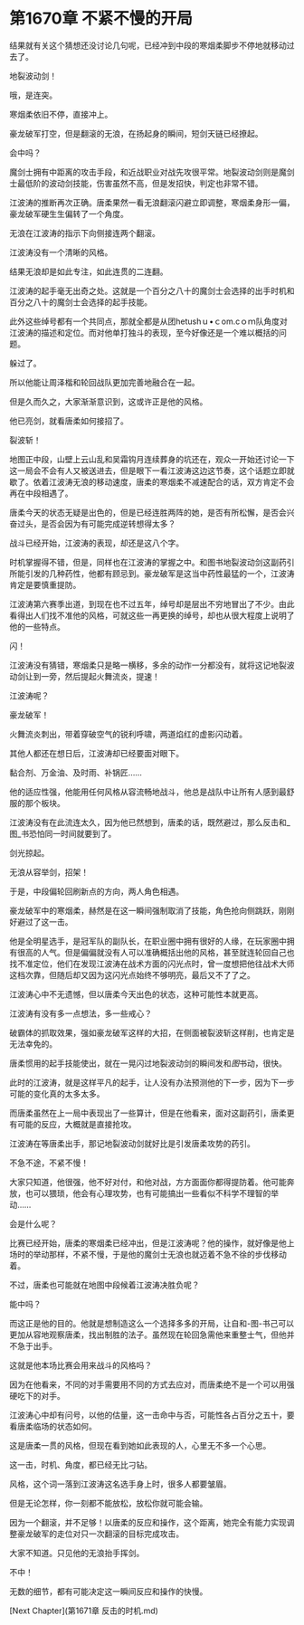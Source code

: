 # 第1670章 不紧不慢的开局

结果就有关这个猜想还没讨论几句呢，已经冲到中段的寒烟柔脚步不停地就移动过去了。

地裂波动剑！

哦，是连突。

寒烟柔依旧不停，直接冲上。

豪龙破军打空，但是翻滚的无浪，在扬起身的瞬间，短剑天链已经撩起。

会中吗？

魔剑士拥有中距离的攻击手段，和近战职业对战先攻很平常。地裂波动剑则是魔剑士最低阶的波动剑技能，伤害虽然不高，但是发招快，判定也非常不错。

江波涛的推断再次正确。唐柔果然一看无浪翻滚闪避立即调整，寒烟柔身形一偏，豪龙破军硬生生偏转了一个角度。

无浪在江波涛的指示下向侧接连两个翻滚。

江波涛没有一个清晰的风格。

结果无浪却是如此专注，如此连贯的二连翻。

江波涛的起手毫无出奇之处。这就是一个百分之八十的魔剑士会选择的出手时机和百分之八十的魔剑士会选择的起手技能。

此外这些绰号都有一个共同点，那就全都是从团hetushｕ•ｃom.cｏｍ队角度对江波涛的描述和定位。而对他单打独斗的表现，至今好像还是一个难以概括的问题。

躲过了。

所以他能让周泽楷和轮回战队更加完善地融合在一起。

但是久而久之，大家渐渐意识到，这或许正是他的风格。

他已亮剑，就看唐柔如何接招了。

裂波斩！

地图正中段，山壁上云山乱和吴霜钩月连续葬身的坑还在，观众一开始还讨论一下这一局会不会有人又被送进去，但是眼下一看江波涛这边这节奏，这个话题立即就歇了。依着江波涛无浪的移动速度，唐柔的寒烟柔不减速配合的话，双方肯定不会再在中段相遇了。

唐柔今天的状态无疑是出色的，但是已经连胜两阵的她，是否有所松懈，是否会兴奋过头，是否会因为有可能完成逆转想得太多？

战斗已经开始，江波涛的表现，却还是这八个字。

时机掌握得不错，但是，同样也在江波涛的掌握之中。和图书地裂波动剑这副药引所能引发的几种药性，他都有顾忌到。豪龙破军是这当中药性最猛的一个，江波涛肯定是要慎重提防。

江波涛第六赛季出道，到现在也不过五年，绰号却是层出不穷地冒出了不少。由此看得出人们找不准他的风格，可就这些一再更换的绰号，却也从很大程度上说明了他的一些特点。

闪！

江波涛没有猜错，寒烟柔只是略一横移，多余的动作一分都没有，就将这记地裂波动剑让到一旁，然后提起火舞流炎，提速！

江波涛呢？

豪龙破军！

火舞流炎刺出，带着穿破空气的锐利呼啸，两道焰红的虚影闪动着。

其他人都还在想日后，江波涛却已经要面对眼下。

黏合剂、万金油、及时雨、补锅匠……

他的适应性强，他能用任何风格从容流畅地战斗，他总是战队中让所有人感到最舒服的那个板块。

江波涛没有在此流连太久，因为他已然想到，唐柔的话，既然避过，那么反击和_图_书恐怕同一时间就要到了。

剑光掠起。

无浪从容举剑，招架！

于是，中段偏轮回刷新点的方向，两人角色相遇。

豪龙破军中的寒烟柔，赫然是在这一瞬间强制取消了技能，角色抢向侧跳跃，刚刚好避过了这一击。

他是全明星选手，是冠军队的副队长，在职业圈中拥有很好的人缘，在玩家圈中拥有很高的人气。但是偏偏就没有人可以准确概括出他的风格，甚至就连轮回自己也找不准定位，他们在发现江波涛在战术方面的闪光点时，曾一度想把他往战术大师这档次靠，但随后却又因为这闪光点始终不够明亮，最后又不了了之。

江波涛心中不无遗憾，但以唐柔今天出色的状态，这种可能性本就更高。

江波涛有没有多一点想法，多一些戒心？

破霸体的抓取效果，强如豪龙破军这样的大招，在侧面被裂波斩这样削，也肯定是无法幸免的。

唐柔惯用的起手技能使出，就在一晃闪过地裂波动剑的瞬间发和*图*书动，很快。

此时的江波涛，就是这样平凡的起手，让人没有办法预测他的下一步，因为下一步可能的变化真的太多太多。

而唐柔虽然在上一局中表现出了一些算计，但是在他看来，面对这副药引，唐柔更有可能的反应，大概就是直接抢攻。

江波涛在等唐柔出手，那记地裂波动剑就好比是引发唐柔攻势的药引。

不急不途，不紧不慢！

大家只知道，他很强，他不好对付，和他对战，方方面面你都得提防着。他可能奔放，也可以猥琐，他会有心理攻势，也有可能搞出一些看似不科学不理智的举动……

会是什么呢？

比赛已经开始，唐柔的寒烟柔已经冲出，但是江波涛呢？他的操作，就好像是他上场时的举动那样，不紧不慢，于是他的魔剑士无浪也就迈着不急不徐的步伐移动着。

不过，唐柔也可能就在地图中段候着江波涛决胜负呢？

能中吗？

而这正是他的目的。他就是想制造这么一个选择多多的开局，让自和-图-书己可以更加从容地观察唐柔，找出制胜的法子。虽然现在轮回急需他来重整士气，但他并不急于出手。

这就是他本场比赛会用来战斗的风格吗？

因为在他看来，不同的对手需要用不同的方式去应对，而唐柔绝不是一个可以用强硬吃下的对手。

江波涛心中却有问号，以他的估量，这一击命中与否，可能性各占百分之五十，要看唐柔临场的状态如何。

这是唐柔一贯的风格，但现在看到她如此表现的人，心里无不多一个心思。

这一击，时机、角度，都已经无比刁钻。

风格，这个词一落到江波涛这名选手身上时，很多人都要皱眉。

但是无论怎样，你一刻都不能放松，放松你就可能会输。

因为一个翻滚，并不足够！以唐柔的反应和操作，这个距离，她完全有能力实现调整豪龙破军的走位对只一次翻滚的目标完成攻击。

大家不知道。只见他的无浪抬手挥剑。

不中！

无数的细节，都有可能决定这一瞬间反应和操作的快慢。



[Next Chapter](第1671章 反击的时机.md)